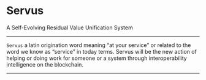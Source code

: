 # Servus

A Self-Evolving Residual Value Unification System

------

`Servus` a latin origination word meaning “at your service” or related to the word we know as “service” in today terms. Servus will be the new action of helping or doing work for someone or a system through interoperability intelligence on the blockchain.

------
